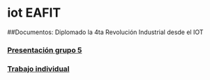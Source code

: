 # iot EAFIT

##Documentos:  Diplomado la 4ta Revolución Industrial desde el IOT

### [Presentación  grupo 5](https://docs.google.com/presentation/d/1geMULK5O2crgv6BH5CHugufuD0QZpKz-/edit#slide=id.p1)

### [Trabajo individual](https://drive.google.com/file/d/1SJ0UPd88SjKxjWUYyLFMt2kAtFkcYKIO/view?usp=sharing)
